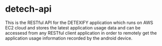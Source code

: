 # detech-api
This is the RESTful API for the DETEXIFY application which runs on AWS EC2 cloud and stores the latest application usage data and can be accessesd from any RESTful client application in order to remotely get the application usage information recorded by the android device.
